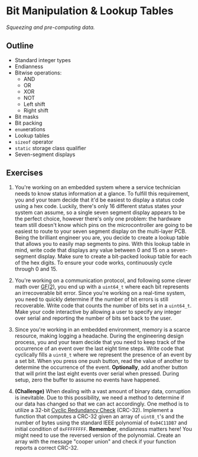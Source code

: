 # Bit Manipulation & Lookup Tables

*Squeezing and pre-computing data.*

## Outline

- Standard integer types
- Endianness
- Bitwise operations:
  - AND
  - OR
  - XOR
  - NOT
  - Left shift
  - Right shift
- Bit masks
- Bit packing
- `enum`erations
- Lookup tables
- `sizeof` operator
- `static` storage class qualifier
- Seven-segment displays

## Exercises

1. You're working on an embedded system where a service technician needs to know status information at a glance.
   To fulfill this requirement, you and your team decide that it'd be easiest to display a status code using a hex code.
   Luckily, there's only 16 different status states your system can assume, so a single seven segment display appears to be the perfect choice, however there's only one problem: the hardware team still doesn't know which pins on the microcontroller are going to be easiest to route to your seven segment display on the multi-layer PCB.
   Being the brilliant engineer you are, you decide to create a lookup table that allows you to easily map segments to pins.
   With this lookup table in mind, write code that displays any value between 0 and 15 on a seven-segment display.
   Make sure to create a bit-packed lookup table for each of the hex digits.
   To ensure your code works, continuously cycle through 0 and 15.

2. You're working on a communication protocol, and following some clever math over [GF(2)], you end up with a `uint64_t` where each bit represents an irrecoverable bit error.
   Since you're working on a real-time system, you need to quickly determine if the number of bit errors is still recoverable.
   Write code that counts the number of bits set in a `uint64_t`.
   Make your code interactive by allowing a user to specify any integer over serial and reporting the number of bits set back to the user.

3. Since you're working in an embedded environment, memory is a scarce resource, making logging a headache.
   During the engineering design process, you and your team decide that you need to keep track of the occurrence of an event over the last eight time steps.
   Write code that cyclically fills a `uint8_t` where we represent the presence of an event by a set bit.
   When you press one push button, read the value of another to determine the occurrence of the event.
   **Optionally**, add another button that will print the last eight events over serial when pressed.
   During setup, zero the buffer to assume no events have happened.

4. **(Challenge)** When dealing with a vast amount of binary data, corruption is inevitable.
   Due to this possibility, we need a method to determine if our data has changed so that we can act accordingly.
   One method is to utilize a 32-bit [Cyclic Redundancy Check] (CRC-32).
   Implement a function that computes a CRC-32 given an array of `uint8_t`'s and the number of bytes using the standard IEEE polynomial of `0x04C11DB7` and initial condition of `0xFFFFFFFF`.
   **Remember**, endianness matters here!
   You might need to use the reversed version of the polynomial.
   Create an array with the message "cooper union" and check if your function reports a correct CRC-32.

[cyclic redundancy check]: https://en.wikipedia.org/wiki/Cyclic_redundancy_check
[gf(2)]: https://en.wikipedia.org/wiki/GF(2)
